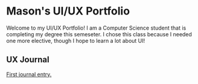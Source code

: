 # Mason's UI/UX Portfolio

 Welcome to my UI/UX Portfolio! I am a Computer Science student that is completing my degree this semeseter. I chose this class because I needed one more elective, though I hope to learn a lot about UI!







## UX Journal

[First journal entry.](/journal1/README.md)
